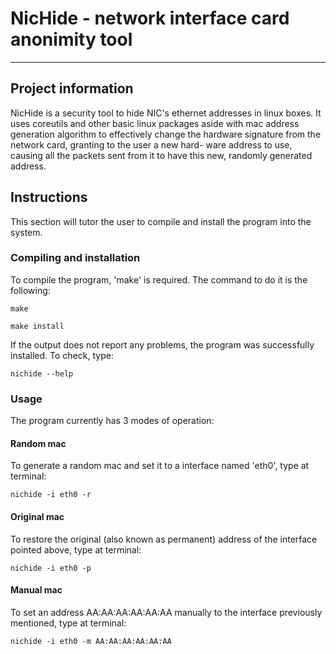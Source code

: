 # NicHide - network interface card anonimity tool
-----

## Project information
NicHide is a security tool to hide NIC's ethernet addresses in linux boxes.
It uses coreutils and other basic linux packages  aside  with  mac  address  generation  algorithm  to
effectively change the hardware signature from the network card,  granting  to  the  user a  new  hard-
ware address to use, causing all the packets sent from it to have this new, randomly generated address.

## Instructions
This section will tutor the user to compile and install the program into the system.

### Compiling and installation
To compile the program, 'make' is required.
The command to do it is the following:

```
make
```

```
make install
```

If the output does not report any problems, the program was successfully installed. To check, type:

```
nichide --help
```

### Usage
The program currently has 3 modes of operation:

#### Random mac
To generate a random mac and set it to a interface named 'eth0', type at terminal:
```
nichide -i eth0 -r
```

#### Original mac
To restore the original (also known as permanent) address of the interface pointed above, type at terminal:
```
nichide -i eth0 -p
```

#### Manual mac
To set an address AA:AA:AA:AA:AA:AA manually to the interface previously mentioned, type at terminal:
```
nichide -i eth0 -m AA:AA:AA:AA:AA:AA
```
